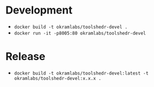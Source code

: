 # Development

- `docker build -t okramlabs/toolshedr-devel .`
- `docker run -it -p8005:80 okramlabs/toolshedr-devel`

# Release

- `docker build -t okramlabs/toolshedr-devel:latest -t okramlabs/toolshedr-devel:x.x.x .`